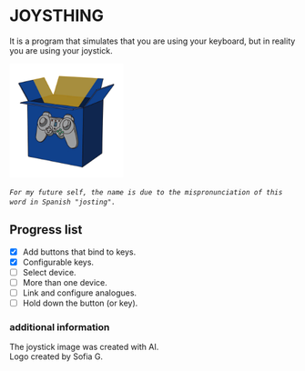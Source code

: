 # JOYSTHING
It is a program that simulates that you are using your keyboard, but in reality you are using your joystick.

<img src="assets/img/logo.png" alt="Logo" width="200" height="200">


*`For my future self, the name is due to the mispronunciation of this word in Spanish "josting".`*

## Progress list
- [X] Add buttons that bind to keys.
- [X] Configurable keys.
- [ ] Select device.
- [ ] More than one device.
- [ ] Link and configure analogues.
- [ ] Hold down the button (or key).

### additional information
The joystick image was created with AI.  
Logo created by Sofia G.